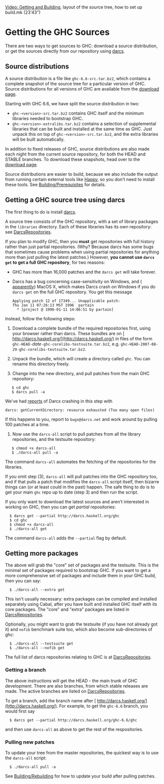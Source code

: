 
[
Video: Getting and Building](http://video.google.com/videoplay?docid=7166458546326012899), layout of the source tree, how to set up build.mk (23'43")


# Getting the GHC Sources



There are two ways to get sources to GHC: download a source distribution, or get the sources directly from our repository using [
darcs](http://darcs.net/).


## Source distributions



A source distribution is a file like `ghc-6.6-src.tar.bz2`, which contains a complete snapshot of the source tree for a particular version of GHC.  Source distributions for all versions of GHC are available from the [download page](http://www.haskell.org/ghc/download.html).



Starting with GHC 6.6, we have split the source distribution in two:


- `ghc-<version>-src.tar.bz2` contains GHC itself and the minimum libraries needed to bootstrap GHC.
- `ghc-<version>-extralibs.tar.bz2` contains a selection of supplemental libraries that can be built
  and installed at the same time as GHC.  Just unpack this on top of `ghc-<version>-src.tar.bz2`, and
  the extra libraries will be built automatically.


In addition to fixed releases of GHC, source distributions are also made each night from the current source repository, for both the HEAD and STABLE branches.  To download these snapshots, head over to the [download page](http://www.haskell.org/ghc/download.html).



Source distributions are easier to build, because we also include the output from running certain external tools like [
Happy](http://haskell.org/happy), so you don't need to install these tools.  See [Building/Prerequisites](building/prerequisites) for details.


## Getting a GHC source tree using darcs



The first thing to do is install [ darcs](http://darcs.net/).



A source tree consists of the GHC repository, 
with a set of library packages in the `libraries` directory.  Each of these
libraries has its own repository: see [DarcsRepositories](darcs-repositories).



If you plan to modify GHC, then you **must** get repositories with full history rather than just partial repositories.  (Why?  Because darcs has some bugs that sometimes cause problems when using partial repositories for anything more than just pulling the latest patches.)
However, **you cannot use `darcs get` to get a full GHC repository**, for two reasons:


- GHC has more than 16,000 patches and the `darcs get` will take forever. 
- Darcs has a bug concerning case-sensitivity on Windows, and ([
  apparently](http://www.haskell.org/pipermail/glasgow-haskell-users/2007-November/013373.html)) MacOS X, which makes Darcs crash on Windows if you do `darcs get` on the full GHC repository.  You get this message

  ```wiki
  Applying patch 12 of 17349... Unapplicable patch:
  Thu Jan 11 07:26:13 MST 1996  partain
    * [project @ 1996-01-11 14:06:51 by partain]
  ```


Instead, follow the following steps:


1. Download a complete bundle of the required repositories first, using your browser rather than darcs. These bundles are on [
  http://darcs.haskell.org/](http://darcs.haskell.org/) in files of the form `ghc-HEAD-`*date*`-ghc-corelibs-testsuite.tar.bz2`, e.g. `ghc-HEAD-2007-08-29-ghc-corelibs-testsuite.tar.bz2`.

1. Unpack the bundle, which will create a directory called `ghc`.  You can rename this directory freely.

1. Change into the new directory, and pull patches from the main GHC repository:

  ```wiki
     $ cd ghc
     $ darcs pull -a
  ```

  We've had [
  reports](http://www.haskell.org/pipermail/glasgow-haskell-users/2007-November/013373.html) of Darcs crashing in this step with

  ```wiki
  darcs: getCurrentDirectory: resource exhausted (Too many open files)
  ```

  If this happens to you, report to `bugs@darcs.net` and work around by pulling 100 patches at a time.

1. Now use the `darcs-all` script to pull patches from all the library repositories, and the testsuite repository:

  ```wiki
     $ chmod +x darcs-all
     $ ./darcs-all pull -a
  ```

  The command `darcs-all` automates the fetching of the repositories for the libraries.


If you omit step (3), `darcs-all` will pull patches into the GHC repository too, and if that pulls a patch that modifies the `darcs-all` script itself, then bizarre things can (or at least could in the past) happen.  The safe thing to do is to get your main `ghc` repo up to date (step 3) and then run the script.



If you only want to download the latest sources and aren't interested in working on GHC, then you can get *partial* repositories:


```wiki
  $ darcs get --partial http://darcs.haskell.org/ghc
  $ cd ghc
  $ chmod +x darcs-all
  $ ./darcs-all get
```


The command `darcs-all` adds the `--partial` flag by default.


## Getting more packages



The above will grab the "core" set of packages and the testsuite.  This is the minimal set of packages required to bootstrap GHC.  If you want to get a more comprehensive set of packages and include them in your GHC build, then you can say:


```wiki
  $ ./darcs-all --extra get
```


This isn't usually necessary: extra packages can be compiled and installed separately using Cabal, after you have built and installed GHC itself with its core packages.  The "core" and "extra" packages are listed in [DarcsRepositories](darcs-repositories).



Optionally, you might want to grab the testsuite (if you have not already got it) and `nofib` benchmark suite too, which also become sub-directories of ghc:


```wiki
  $ ./darcs-all --testsuite get
  $ ./darcs-all --nofib get
```


The full list of darcs repositories relating to GHC is at [DarcsRepositories](darcs-repositories).


### Getting a branch



The above instructions will get the HEAD - the main trunk of GHC development.  There are also branches, from which stable releases are made.  The active branches are listed on [DarcsRepositories](darcs-repositories).



To get a branch, add the branch name after [
http://darcs.haskell.org/](http://darcs.haskell.org/).  For example, to get the `ghc-6.6` branch, you would first say 


```wiki
  $ darcs get --partial http://darcs.haskell.org/ghc-6.6/ghc
```


and then use `darcs-all` as above to get the rest of the respositories.


### Pulling new patches



To update your tree from the master repositories, the quickest way is to use the `darcs-all` script:


```wiki
  $ ./darcs-all pull -a
```


See [Building/Rebuilding](building/rebuilding) for how to update your build after pulling patches.


